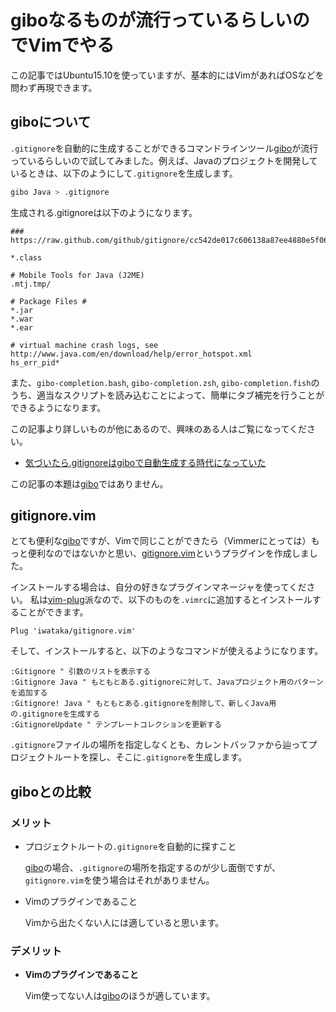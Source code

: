# giboなるものが流行っているらしいのでVimでやる

この記事ではUbuntu15.10を使っていますが、基本的にはVimがあればOSなどを問わず再現できます。

## giboについて

`.gitignore`を自動的に生成することができるコマンドラインツール[gibo](https://github.com/simonwhitaker/gibo)が流行っているらしいので試してみました。例えば、Javaのプロジェクトを開発しているときは、以下のようにして`.gitignore`を生成します。

```sh
gibo Java > .gitignore
```

生成される.gitignoreは以下のようになります。

```
### https://raw.github.com/github/gitignore/cc542de017c606138a87ee4880e5f06b3a306def/Java.gitignore

*.class

# Mobile Tools for Java (J2ME)
.mtj.tmp/

# Package Files #
*.jar
*.war
*.ear

# virtual machine crash logs, see http://www.java.com/en/download/help/error_hotspot.xml
hs_err_pid*
```

また、`gibo-completion.bash`, `gibo-completion.zsh`, `gibo-completion.fish`のうち、適当なスクリプトを読み込むことによって、簡単にタブ補完を行うことができるようになります。

この記事より詳しいものが他にあるので、興味のある人はご覧になってください。

- [気づいたら.gitignoreはgiboで自動生成する時代になっていた](http://qiita.com/tmknom/items/c4bcebe17d25381fa45d)

この記事の本題は[gibo](https://github.com/simonwhitaker/gibo)ではありません。

## gitignore.vim

とても便利な[gibo](https://github.com/simonwhitaker/gibo)ですが、Vimで同じことができたら（Vimmerにとっては）もっと便利なのではないかと思い、[gitignore.vim](https://github.com/iwataka/gitignore.vim)というプラグインを作成しました。

インストールする場合は、自分の好きなプラグインマネージャを使ってください。
私は[vim-plug](https://github.com/junegunn/vim-plug)派なので、以下のものを`.vimrc`に追加するとインストールすることができます。

```vim
Plug 'iwataka/gitignore.vim'
```

そして、インストールすると、以下のようなコマンドが使えるようになります。

```vim
:Gitignore " 引数のリストを表示する
:Gitignore Java " もともとある.gitignoreに対して、Javaプロジェクト用のパターンを追加する
:Gitignore! Java " もともとある.gitignoreを削除して、新しくJava用の.gitignoreを生成する
:GitignoreUpdate " テンプレートコレクションを更新する
```

`.gitignore`ファイルの場所を指定しなくとも、カレントバッファから辿ってプロジェクトルートを探し、そこに`.gitignore`を生成します。

## giboとの比較

### メリット

- プロジェクトルートの`.gitignore`を自動的に探すこと

    [gibo](https://github.com/simonwhitaker/gibo)の場合、`.gitignore`の場所を指定するのが少し面倒ですが、`gitignore.vim`を使う場合はそれがありません。

- Vimのプラグインであること

    Vimから出たくない人には適していると思います。

### デメリット

- **Vimのプラグインであること**

    Vim使ってない人は[gibo](https://github.com/simonwhitaker/gibo)のほうが適しています。
